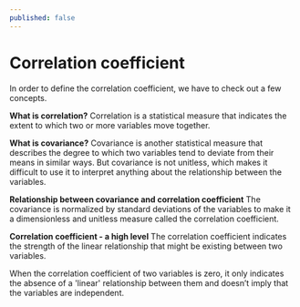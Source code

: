```yaml
---
published: false
---
```

# Correlation coefficient

In order to define the correlation coefficient, we have to check out a few concepts.

**What is correlation?**
Correlation is a statistical measure that indicates the extent to which two or more variables move together.


**What is covariance?**
Covariance is another statistical measure that describes the degree to which two variables tend to deviate from their means in similar ways. But covariance is not unitless, which makes it difficult to use it to interpret anything about the relationship between the variables. 


**Relationship between covariance and correlation coefficient**
The covariance is normalized by standard deviations of the variables to make it a dimensionless and unitless measure called the correlation coefficient.


**Correlation coefficient - a high level**
The correlation coefficient indicates the strength of the linear relationship that might be existing between two variables.

When the correlation coefficient of two variables is zero, it only indicates the absence of a 'linear' relationship between them and doesn’t imply that the variables are independent.

